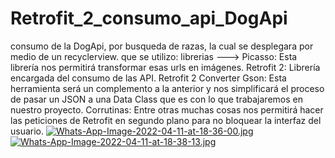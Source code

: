 # Retrofit_2_consumo_api_DogApi
consumo de la DogApi, por busqueda de razas, la cual se desplegara por medio de un recyclerview.
que se utilizo:
librerias ---> Picasso: Esta librería nos permitirá transformar esas urls en imágenes.
Retrofit 2: Librería encargada del consumo de las API.
Retrofit 2 Converter Gson: Esta herramienta será un complemento a la anterior y nos simplificará el proceso de
pasar un JSON a una Data Class que es con lo que trabajaremos en nuestro proyecto.
Corrutinas: Entre otras muchas cosas nos permitirá hacer las peticiones de Retrofit en segundo plano para no bloquear la interfaz del usuario.
[![Whats-App-Image-2022-04-11-at-18-36-00.jpg](https://i.postimg.cc/rFPLC0Hq/Whats-App-Image-2022-04-11-at-18-36-00.jpg)](https://postimg.cc/D8LD7ZFN) [![Whats-App-Image-2022-04-11-at-18-38-13.jpg](https://i.postimg.cc/1tsx5p8r/Whats-App-Image-2022-04-11-at-18-38-13.jpg)](https://postimg.cc/Z97swvFW)
